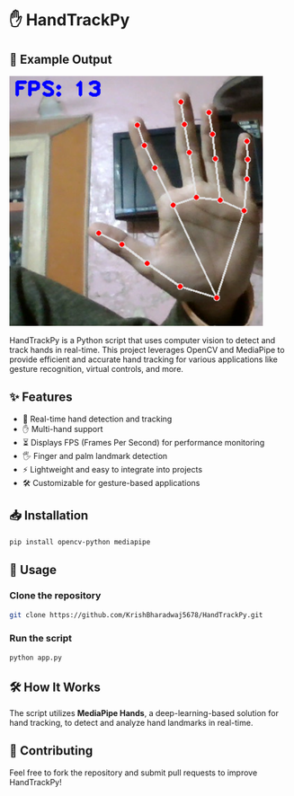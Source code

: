 # ✋ HandTrackPy

## 📸 Example Output
![Hand Tracking](https://github.com/KrishBharadwaj5678/HandTrackPy/blob/main/HandTracking.png?raw=true)

HandTrackPy is a Python script that uses computer vision to detect and track hands in real-time. This project leverages OpenCV and MediaPipe to provide efficient and accurate hand tracking for various applications like gesture recognition, virtual controls, and more.

## ✨ Features
- 🎥 Real-time hand detection and tracking
- ✋ Multi-hand support
- ⏳ Displays FPS (Frames Per Second) for performance monitoring
- 🖐️ Finger and palm landmark detection
- ⚡ Lightweight and easy to integrate into projects
- 🛠️ Customizable for gesture-based applications

## 📥 Installation

```bash
pip install opencv-python mediapipe
```

## 🚀 Usage

### Clone the repository
```bash
git clone https://github.com/KrishBharadwaj5678/HandTrackPy.git
```

### Run the script
```bash
python app.py
```

## 🛠️ How It Works
The script utilizes **MediaPipe Hands**, a deep-learning-based solution for hand tracking, to detect and analyze hand landmarks in real-time.

## 🤝 Contributing
Feel free to fork the repository and submit pull requests to improve HandTrackPy!

